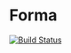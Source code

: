 # Forma

[![Build Status](https://travis-ci.org/dimakura/forma.png?branch=master)](https://travis-ci.org/dimakura/forma)
